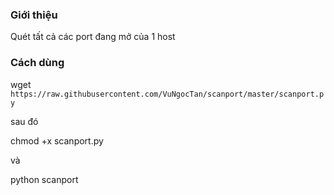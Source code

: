 ### Giới thiệu
Quét tất cả các port đang mở của 1 host
### Cách dùng
wget ```https://raw.githubusercontent.com/VuNgocTan/scanport/master/scanport.py```

sau đó

chmod +x scanport.py

và

python scanport
